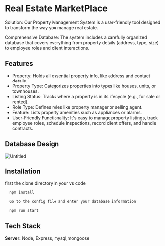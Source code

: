 
# Real Estate MarketPlace

Solution: Our Property Management System is a user-friendly tool designed to transform the way you manage real estate.

Comprehensive Database: The system includes a carefully organized database that covers everything from property details (address, type, size) to employee roles and client interactions.


## Features

- Property: Holds all essential property info, like address and contact details.
- Property Type: Categorizes properties into types like houses, units, or townhouses.
- Listing Status: Tracks where a property is in its lifecycle (e.g., for sale or rented).
- Role Type: Defines roles like property manager or selling agent.
- Feature: Lists property amenities such as appliances or alarms.
- User-Friendly Functionality: It's easy to manage property listings, track employee roles, schedule inspections, record client offers, and handle contracts.

## Database Design 
![Untitled](https://github.com/Muhammadali7866/Real-State-/assets/73196575/1159b92c-65d0-4e13-8f08-72ff1fcdb4f6)




## Installation


first the clone directory in your vs code
```bash
  npm install 
```
```bash
  Go to the config file and enter your database information 
```
    
```bash
  npm run start
```


## Tech Stack



**Server:** Node, Express, mysql,mongoose

